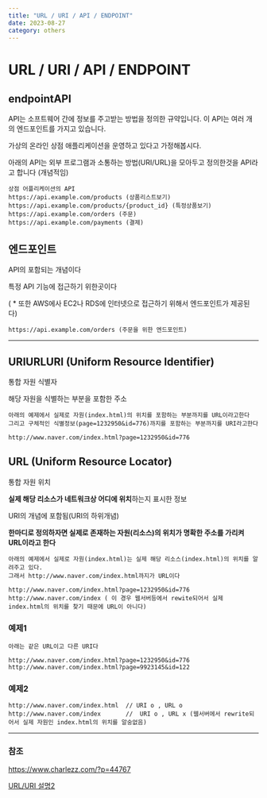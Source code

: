 ```yaml
---
title: "URL / URI / API / ENDPOINT"
date: 2023-08-27
category: others
---
```


# URL / URI / API / ENDPOINT

## endpointAPI

API는 소프트웨어 간에 정보를 주고받는 방법을 정의한 규약입니다. 이 API는 여러 개의 엔드포인트를 가지고 있습니다.

가상의 온라인 상점 애플리케이션을 운영하고 있다고 가정해봅시다.

아래의 API는 외부 프로그램과 소통하는 방법(URI/URL)을 모아두고 정의한것을 API라고 합니다 (개념적임)

```
상점 어플리케이션의 API
https://api.example.com/products (상품리스트보기)
https://api.example.com/products/{product_id} (특정상품보기)
https://api.example.com/orders (주문)
https://api.example.com/payments (결제)
```

## 엔드포인트

API의 포함되는 개념이다

특정 API 기능에 접근하기 위한곳이다

( \* 또한 AWS에사 EC2나 RDS에 인터넷으로 접근하기 위해서 엔드포인트가 제공된다)

```
https://api.example.com/orders (주문을 위한 엔드포인트)
```

---

## URIURLURI (Uniform Resource Identifier)

통합 자원 식별자

해당 자원을 식별하는 부분을 포함한 주소

```
아래의 예제에서 실제로 자원(index.html)의 위치를 포함하는 부분까지를 URL이라고한다
그리고 구체적인 식별정보(page=1232950&id=776)까지를 포함하는 부분까지를 URI라고한다

http://www.naver.com/index.html?page=1232950&id=776
```

## URL (Uniform Resource Locator)

통합 자원 위치

**실제 해당 리소스가 네트워크상 어디에 위치**하는지 표시한 정보

URI의 개념에 포함됨(URI의 하위개념)

**한마디로 정의하자면 실제로 존재하는 자원(리소스)의 위치가 명확한 주소를 가리켜 URL이라고 한다**

```
아래의 예제에서 실제로 자원(index.html)는 실제 해당 리소스(index.html)의 위치를 알려주고 있다.
그래서 http://www.naver.com/index.html까지가 URL이다

http://www.naver.com/index.html?page=1232950&id=776
http://www.naver.com/index ( 이 경우 웹서버등에서 rewite되어서 실제 index.html의 위치를 찾기 때문에 URL이 아니다)
```

### 예제1

```
아래는 같은 URL이고 다른 URI다

http://www.naver.com/index.html?page=1232950&id=776 
http://www.naver.com/index.html?page=9923145&id=122
```

### 예제2

```
http://www.naver.com/index.html  // URI o , URL o
http://www.naver.com/index       //  URI o , URL x (웹서버에서 rewrite되어서 실제 자원인 index.html의 위치를 알숭없음)
```

---

### 참조

<https://www.charlezz.com/?p=44767>

[URL/URI 설명2](https://inpa.tistory.com/entry/WEB-%F0%9F%8C%90-URL-URI-%EC%B0%A8%EC%9D%B4)
